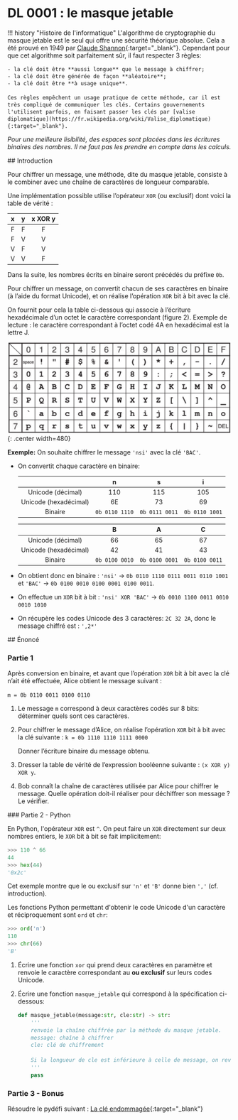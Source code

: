 # DL 0001 : le masque jetable

!!! history "Histoire de l'informatique"
    L'algorithme de cryptographie du masque jetable est le seul qui offre une sécurité théorique absolue. Cela a été prouvé en 1949 par [Claude Shannon](https://fr.wikipedia.org/wiki/Claude_Shannon){:target="_blank"}. Cependant pour que cet algorithme soit parfaitement sûr, il faut respecter 3 règles:

    - la clé doit être **aussi longue** que le message à chiffrer;
    - la clé doit être générée de façon **aléatoire**;
    - la clé doit être **à usage unique**.

    Ces règles empêchent un usage pratique de cette méthode, car il est très compliqué de communiquer les clés. Certains gouvernements l'utilisent parfois, en faisant passer les clés par [valise diplomatique](https://fr.wikipedia.org/wiki/Valise_diplomatique){:target="_blank"}.


*Pour une meilleure lisibilité, des espaces sont placées dans les écritures binaires des nombres. Il ne faut pas les prendre en compte dans les calculs.*

## Introduction

Pour chiffrer un message, une méthode, dite du masque jetable, consiste à le combiner avec une chaîne de caractères de longueur comparable.

Une implémentation possible utilise l’opérateur `XOR` (ou exclusif) dont voici la table de vérité :

|x|y|x XOR y|
|:-:|:-:|:-:|
|F|F|F|
|F|V|V|
|V|F|V|
|V|V|F|

Dans la suite, les nombres écrits en binaire seront précédés du préfixe `0b`.

Pour chiffrer un message, on convertit chacun de ses caractères en binaire (à l’aide du format Unicode), et on réalise l’opération `XOR` bit à bit avec la clé.

On fournit pour cela la table ci-dessous qui associe à l’écriture hexadécimale
d’un octet le caractère correspondant (figure 2). Exemple de lecture : le caractère
correspondant à l’octet codé 4A en hexadécimal est la lettre J.

![](../images/unicode.png){: .center width=480} 

**Exemple:** On souhaite chiffrer le message `'nsi'` avec la clé `'BAC'`.

* On convertit chaque caractère en binaire:

    ||n|s|i|
    |:-:|:-:|:-:|:-:|
    |Unicode (décimal) |110|115|105|
    |Unicode (hexadécimal) |6E|73|69|
    |Binaire| `0b 0110 1110` | `0b 0111 0011` | `0b 0110 1001`|

    ||B|A|C|
    |:-:|:-:|:-:|:-:|
    |Unicode (décimal) |66|65|67|
    |Unicode (hexadécimal) |42|41|43|
    |Binaire|`0b 0100 0010`|`0b 0100 0001`|`0b 0100 0011`|

* On obtient donc en binaire : `'nsi'` → `0b 0110 1110 0111 0011 0110 1001` et `'BAC'` → `0b 0100 0010 0100 0001 0100 0011`.

* On effectue un `XOR` bit à bit : `'nsi' XOR 'BAC'` → `0b 0010 1100 0011 0010 0010 1010`

* On récupère les codes Unicode des 3 caractères: `2C 32 2A`, donc le message chiffré est : `',2*'`

## Énoncé

### Partie 1
Après conversion en binaire, et avant que l’opération `XOR` bit à bit avec la clé n’ait été effectuée, Alice obtient le message suivant :

`m = 0b 0110 0011 0100 0110`

1. Le message `m` correspond à deux caractères codés sur 8 bits: déterminer quels sont ces caractères.

2. Pour chiffrer le message d’Alice, on réalise l’opération `XOR` bit à bit avec la clé suivante :
    `k = 0b 1110 1110 1111 0000`
    
    Donner l’écriture binaire du message obtenu.

3. Dresser la table de vérité de l’expression booléenne suivante : `(x XOR y) XOR y`.

4. Bob connaît la chaîne de caractères utilisée par Alice pour chiffrer le message. Quelle opération doit-il réaliser pour déchiffrer son message ? Le vérifier.

### Partie 2 - Python

En Python, l'opérateur `XOR` est `^`. On peut faire un `XOR` directement sur deux nombres entiers, le `XOR` bit à bit se fait implicitement:

```python
>>> 110 ^ 66
44
>>> hex(44)
'0x2c'
```
Cet exemple montre que le ou exclusif sur `'n'` et `'B'` donne bien `','` (cf. introduction).

Les fonctions Python permettant d'obtenir le code Unicode d'un caractère et réciproquement sont `ord` et `chr`:
```python 
>>> ord('n')
110
>>> chr(66)
'B'
```

1. Écrire une fonction `xor` qui prend deux caractères en paramètre et renvoie le caractère correspondant au **ou exclusif** sur leurs codes Unicode.
2. Écrire une fonction `masque_jetable` qui correspond à la spécification ci-dessous:

    ```python linenums='1'
    def masque_jetable(message:str, cle:str) -> str:
        '''
        renvoie la chaîne chiffrée par la méthode du masque jetable.
        message: chaîne à chiffrer
        cle: clé de chiffrement

        Si la longueur de cle est inférieure à celle de message, on revient au début de cle.
        '''
        pass
    ```
    
### Partie 3 - Bonus

Résoudre le pydéfi suivant : [La clé endommagée](https://pydefis.callicode.fr/defis/MasqueJetable/txt){:target="_blank"} 

